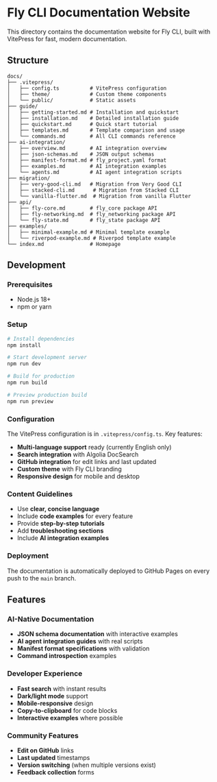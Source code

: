 # Fly CLI Documentation Website

This directory contains the documentation website for Fly CLI, built with VitePress for fast, modern documentation.

## Structure

```
docs/
├── .vitepress/
│   ├── config.ts          # VitePress configuration
│   ├── theme/             # Custom theme components
│   └── public/            # Static assets
├── guide/
│   ├── getting-started.md # Installation and quickstart
│   ├── installation.md    # Detailed installation guide
│   ├── quickstart.md      # Quick start tutorial
│   ├── templates.md       # Template comparison and usage
│   └── commands.md        # All CLI commands reference
├── ai-integration/
│   ├── overview.md        # AI integration overview
│   ├── json-schemas.md    # JSON output schemas
│   ├── manifest-format.md # fly_project.yaml format
│   ├── examples.md        # AI integration examples
│   └── agents.md          # AI agent integration scripts
├── migration/
│   ├── very-good-cli.md   # Migration from Very Good CLI
│   ├── stacked-cli.md      # Migration from Stacked CLI
│   └── vanilla-flutter.md  # Migration from vanilla Flutter
├── api/
│   ├── fly-core.md        # fly_core package API
│   ├── fly-networking.md  # fly_networking package API
│   └── fly-state.md       # fly_state package API
├── examples/
│   ├── minimal-example.md # Minimal template example
│   └── riverpod-example.md # Riverpod template example
└── index.md               # Homepage
```

## Development

### Prerequisites

- Node.js 18+
- npm or yarn

### Setup

```bash
# Install dependencies
npm install

# Start development server
npm run dev

# Build for production
npm run build

# Preview production build
npm run preview
```

### Configuration

The VitePress configuration is in `.vitepress/config.ts`. Key features:

- **Multi-language support** ready (currently English only)
- **Search integration** with Algolia DocSearch
- **GitHub integration** for edit links and last updated
- **Custom theme** with Fly CLI branding
- **Responsive design** for mobile and desktop

### Content Guidelines

- Use **clear, concise language**
- Include **code examples** for every feature
- Provide **step-by-step tutorials**
- Add **troubleshooting sections**
- Include **AI integration examples**

### Deployment

The documentation is automatically deployed to GitHub Pages on every push to the `main` branch.

## Features

### AI-Native Documentation

- **JSON schema documentation** with interactive examples
- **AI agent integration guides** with real scripts
- **Manifest format specifications** with validation
- **Command introspection** examples

### Developer Experience

- **Fast search** with instant results
- **Dark/light mode** support
- **Mobile-responsive** design
- **Copy-to-clipboard** for code blocks
- **Interactive examples** where possible

### Community Features

- **Edit on GitHub** links
- **Last updated** timestamps
- **Version switching** (when multiple versions exist)
- **Feedback collection** forms